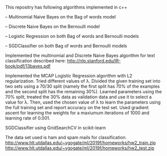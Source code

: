This repositry has following algorithms implemented in c++

– Multinomial Naive Bayes on the Bag of words model

– Discrete Naive Bayes on the Bernoulli model

– Logistic Regression on both Bag of words and Bernoulli models

– SGDClassifier on both Bag of words and Bernoulli models

Implemented the multinomial and Discrete Naive Bayes algorithm for text classification described here: http://nlp.stanford.edu/IR-book/pdf/13bayes.pdf

Implemented the MCAP Logistic Regression algorithm with L2 regularization. Tried different values of λ. Divided the given training set into two sets using a 70/30 split (namely the first split has 70% of the examples and the second split has the remaining 30%). Learned parameters using the 70% split, treated the 30% data as validation data and use it to select a value for λ. Then, used the chosen value of λ to learn the parameters using the full training set and report accuracy on the test set. Used gradient ascent for learning the weights for a maxiumum iterations of 1000 and learning rate of 0.001.

SGDClassifier using GridSearchCV in scikit-learn

The data set used is ham and spam mails for classification.
http://www.hlt.utdallas.edu/~vgogate/ml/2019f/homeworks/hw2_train.zip
http://www.hlt.utdallas.edu/~vgogate/ml/2019f/homeworks/hw2_test.zip
